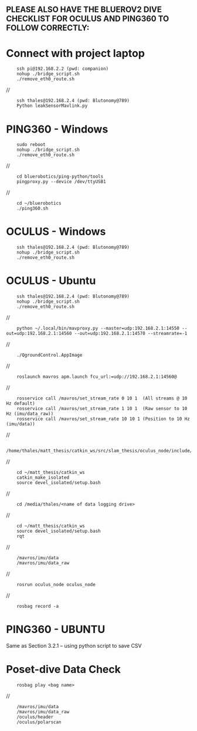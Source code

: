 ## PLEASE ALSO HAVE THE BLUEROV2 DIVE CHECKLIST FOR OCULUS AND PING360 TO FOLLOW CORRECTLY:

# Connect with project laptop

 
        ssh pi@192.168.2.2 (pwd: companion)
        nohup ./bridge_script.sh
        ./remove_eth0_route.sh
//

        ssh thales@192.168.2.4 (pwd: Blutonomy@789)
        Python leakSensorMavlink.py
  
 # PING360 - Windows
        
        sudo reboot
        nohup ./bridge_script.sh
        ./remove_eth0_route.sh
//

        cd bluerobotics/ping-python/tools
        pingproxy.py --device /dev/ttyUSB1       
//
        
        cd ~/bluerobotics
        ./ping360.sh
        
 # OCULUS - Windows
    
        ssh thales@192.168.2.4 (pwd: Blutonomy@789)
        nohup ./bridge_script.sh
        ./remove_eth0_route.sh
        
 # OCULUS - Ubuntu
      
        ssh thales@192.168.2.4 (pwd: Blutonomy@789)
        nohup ./bridge_script.sh
        ./remove_eth0_route.sh        
// 

        python ~/.local/bin/mavproxy.py --master=udp:192.168.2.1:14550 --out=udp:192.168.2.1:14560 --out=udp:192.168.2.1:14570 --streamrate=-1
//

        ./QgroundControl.AppImage
//

        roslaunch mavros apm.launch fcu_url:=udp://192.168.2.1:14560@
//

        rosservice call /mavros/set_stream_rate 0 10 1  (All streams @ 10 Hz default)
        rosservice call /mavros/set_stream_rate 1 10 1  (Raw sensor to 10 Hz (imu/data_raw))
        rosservice call /mavros/set_stream_rate 10 10 1 (Position to 10 Hz (imu/data))
//

        /home/thales/matt_thesis/catkin_ws/src/slam_thesis/oculus_node/include/oculusInterface.hpp 
//

        cd ~/matt_thesis/catkin_ws
        catkin_make_isolated
        source devel_isolated/setup.bash
//

        cd /media/thales/<name of data logging drive>
//

        cd ~/matt_thesis/catkin_ws
        source devel_isolated/setup.bash
        rqt
//

        /mavros/imu/data
        /mavros/imu/data_raw 
//

        rosrun oculus_node oculus_node
//

        rosbag record -a

# PING360 - UBUNTU    
Same as Section 3.2.1 – using python script to save CSV


# Poset-dive Data Check

        rosbag play <bag name>
//

        /mavros/imu/data 
        /mavros/imu/data_raw 
        /oculus/header 
        /oculus/polarscan 
        
